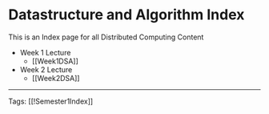 # Datastructure and Algorithm Index

This is an Index page for all Distributed Computing Content

- Week 1 Lecture
	- [[Week1DSA]]
- Week 2 Lecture
	- [[Week2DSA]]

---
Tags: [[!Semester1Index]]